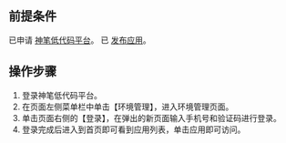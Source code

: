 

## 前提条件


已申请 [神笔低代码平台]()。
已 [发布应用]()。


## 操作步骤


1. 登录神笔低代码平台。
2. 在页面左侧菜单栏中单击【环境管理】，进入环境管理页面。
3. 单击页面右侧的【登录】，在弹出的新页面输入手机号和验证码进行登录。
4. 登录完成后进入到首页即可看到应用列表，单击应用即可访问。
